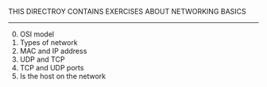 THIS DIRECTROY CONTAINS EXERCISES ABOUT NETWORKING BASICS
_____________________________________________________________

0. OSI model
1. Types of network
2. MAC and IP address
3. UDP and TCP
4. TCP and UDP ports
5. Is the host on the network
